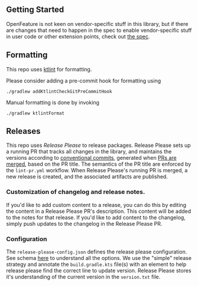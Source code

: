 ## Getting Started

OpenFeature is not keen on vendor-specific stuff in this library, but if there are changes that need to happen in the spec to enable vendor-specific stuff in user code or other extension points, check out [the spec](https://github.com/open-feature/spec).

## Formatting

This repo uses [ktlint](https://github.com/JLLeitschuh/ktlint-gradle) for formatting. 

Please consider adding a pre-commit hook for formatting using 

```
./gradlew addKtlintCheckGitPreCommitHook
```
Manual formatting is done by invoking
```
./gradlew ktlintFormat
```

## Releases

This repo uses _Release Please_ to release packages. Release Please sets up a running PR that tracks all changes in the library, and maintains the versions according to [conventional commits](https://www.conventionalcommits.org/en/v1.0.0/), generated when [PRs are merged](https://github.com/amannn/action-semantic-pull-request), based on the PR title. The semantics of the PR title are enforced by the `lint-pr.yml` workflow. When Release Please's running PR is merged, a new release is created, and the associated artifacts are published.

### Customization of changelog and release notes. 

If you'd like to add custom content to a release, you can do this by editing the content in a Release Please PR's description. This content will be added to the notes for that release. If you'd like to add content to the changelog, simply push updates to the changelog in the Release Please PR.

### Configuration

The `release-please-config.json` defines the release please configuration. See schema [here](https://github.com/googleapis/release-please/blob/main/schemas/config.json) to understand all the options. We use the "simple" release strategy and annotate the `build.gradle.kts` file(s) with an element to help release please find the correct line to update version. Release Please stores it's understanding of the current version in the `version.txt` file.
